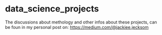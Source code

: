 # data_science_projects


The discussions about methology and other infos about these projects, can be foun in my personal post on: https://medium.com/@jackiee.jecksom
